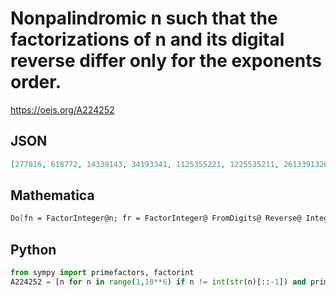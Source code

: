 # Nonpalindromic n such that the factorizations of n and its digital reverse differ only for the exponents order\.
https://oeis.org/A224252
## JSON
```JSON
[277816, 618772, 14339143, 34193341, 1125355221, 1225535211, 2613391326, 6231933162, 26157457326, 62375475162, 100504263021, 102407325111, 111523704201, 120362405001, 144326261443, 275603902756, 277816277816, 344162623441, 392739273927, 392875758639]
```
## Mathematica
```Mathematica
Do[fn = FactorInteger@n; fr = FactorInteger@ FromDigits@ Reverse@ IntegerDigits@n; If[fn != fr && First /@ fn == First /@ fr && Sort[Last /@ fn] == Sort[Last /@ fr], Print[n]], {n, 15*10^6}]
```
## Python
```Python
from sympy import primefactors, factorint
A224252 = [n for n in range(1,10**6) if n != int(str(n)[::-1]) and primefactors(n) == primefactors(int(str(n)[::-1])) and sorted(factorint(n).values()) == sorted(factorint(int(str(n)[::-1])).values())] # _Chai Wah Wu_, Aug 21 2014
```
